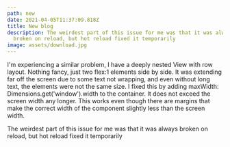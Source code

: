 ```yaml
---
path: new
date: 2021-04-05T11:37:09.818Z
title: New blog
description: The weirdest part of this issue for me was that it was always
  broken on reload, but hot reload fixed it temporarily
image: assets/download.jpg
---
```



I'm experiencing a similar problem, I have a deeply nested View with row layout. Nothing fancy, just two flex:1 elements side by side. It was extending far off the screen due to some text not wrapping, and even without long text, the elements were not the same size. I fixed this by adding maxWidth: Dimensions.get('window').width to the container. It does not exceed the screen width any longer. This works even though there are margins that make the correct width of the component slightly less than the screen width.

The weirdest part of this issue for me was that it was always broken on reload, but hot reload fixed it temporarily